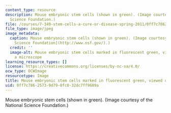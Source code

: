 ```yaml
---
content_type: resource
description: Mouse embryonic stem cells (shown in green). (Image courtesy of the National
  Science Foundation.)
file: /courses/7-349-stem-cells-a-cure-or-disease-spring-2011/0ff7c78625739d790fc032dc7ff9609a_7-349s11-th.jpg
file_type: image/jpeg
image_metadata:
  caption: Mouse embryonic stem cells (shown in green). (Image courtesy of the [National
    Science Foundation](http://www.nsf.gov/).)
  credit: ''
  image-alt: Mouse embryonic stem cells marked in fluorescent green, viewed under
    a microscope
learning_resource_types: []
license: https://creativecommons.org/licenses/by-nc-sa/4.0/
ocw_type: OCWImage
resourcetype: Image
title: Mouse embryonic stem cells marked in fluorescent green, viewed under a microscope
uid: 0ff7c786-2573-9d79-0fc0-32dc7ff9609a
---
```

Mouse embryonic stem cells (shown in green). (Image courtesy of the National Science Foundation.)